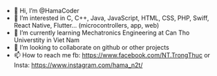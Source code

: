 - 👋 Hi, I’m @HamaCoder
- 👀 I’m interested in C, C++, Java, JavaScript, HTML, CSS, PHP, Swiff, React Native, Flutter... (microcontrollers, app, web)
- 🌱 I’m currently learning Mechatronics Engineering at Can Tho Universtity in Viet Nam
- 💞️ I’m looking to collaborate on github or other projects
- 📫 How to reach me fb: https://www.facebook.com/NT.TrongThuc or Insta: https://www.instagram.com/hama_n2t/

<!---
HamaCoder/HamaCoder is a ✨ special ✨ repository because its `README.md` (this file) appears on your GitHub profile.
You can click the Preview link to take a look at your changes.
--->
